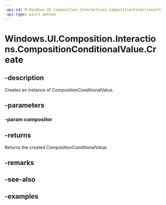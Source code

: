 ```yaml
---
-api-id: M:Windows.UI.Composition.Interactions.CompositionConditionalValue.Create(Windows.UI.Composition.Compositor)
-api-type: winrt method
---
```


<!-- Method syntax.
public CompositionConditionalValue CompositionConditionalValue.Create(Compositor compositor)
-->

# Windows.UI.Composition.Interactions.CompositionConditionalValue.Create

## -description
Creates an instance of CompositionConditionalValue.



## -parameters

### -param compositor

## -returns
Returns the created CompositionConditionalValue.

## -remarks

## -see-also

## -examples

